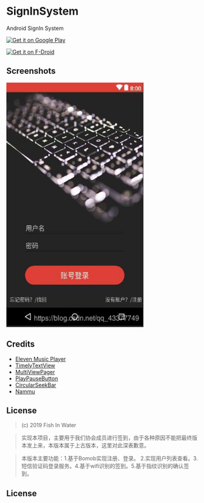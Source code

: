 # SignInSystem

Android SignIn System

<a href='https://play.google.com/store/apps/details?id=naman14.timber&pcampaignid=MKT-Other-global-all-co-prtnr-py-PartBadge-Mar2515-1'><img alt='Get it on Google Play' src='https://play.google.com/intl/en_us/badges/images/generic/en_badge_web_generic.png' height=90px/></a>

<a href='https://f-droid.org/repository/browse/?fdid=naman14.timber'><img alt='Get it on F-Droid' src='https://guardianproject.info/wp-content/uploads/2014/07/logo-fdroid.png' height=60px/></a>

## Screenshots

<img src="https://github.com/FishInWater-1999/android-SignInSystem/blob/master/first_page.jpg" width="360" height="640">

## Credits

* [Eleven Music Player](https://github.com/CyanogenMod/android_packages_apps_Eleven)
* [TimelyTextView](https://github.com/adnan-SM/TimelyTextView)
* [MultiViewPager](https://github.com/Pixplicity/MultiViewPager)
* [PlayPauseButton](https://github.com/recruit-lifestyle/PlayPauseButton)
* [CircularSeekBar](https://github.com/devadvance/circularseekbar)
* [Nammu](https://github.com/tajchert/Nammu)

## License

>(c) 2019 Fish In Water 

>实现本项目，主要用于我们协会成员进行签到，由于各种原因不能把最终版本发上来，本版本属于上古版本，这里对此深表歉意。

>本版本主要功能：1.基于Bomob实现注册、登录。 2.实现用户列表查看。3.短信验证码登录服务。4.基于wifi识别的签到。5.基于指纹识别的确认签到。

## License

